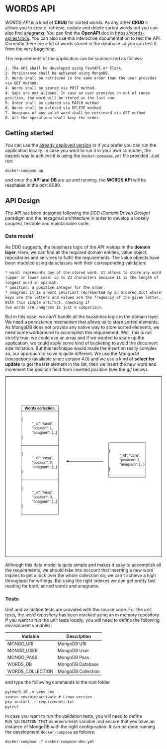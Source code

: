 # WORDS API

*WORDS API* is a kind of **CRUD** for sorted words. As any other **CRUD** it allows you to create, retrieve, update and delete sorted words but you can also
find [anagrams](https://en.wikipedia.org/wiki/Anagram). You can find the **OpenAPI** doc in https://words-api.es/docs. You can also use this interactive documentation to test the API. Currently there are 
a lot of words stored in the database so you can test it from the very beggining. 

The requirements of the application can be summarized as follows:

    1. The API shall be developed using FastAPI or Flask.
    2. Persistance shall be achieved using MongoDB.
    3. Words shall be retrieved in the same order than the user provides via GET method.
    4. Words shall be stored via POST method. 
    4. Gaps are not allowed. In case an user provides an out of range position, the word will be stored as the last one.
    5. Order shall be updated via PATCH method
    6. Words shall be deleted via DELETE method
    7. Anagrams of any valid word shall be retrieved via GET method
    8. All the operations shall keep the order.

## Getting started

You can use the [already deployed version]( https://words-api.es/docs) or if you prefer you can run the application locally. In case you want to run it in your own computer, the easiest way to achieve it is using the `docker-compose.yml` file provided. Just run:
```shel
docker-compose up
```
and once the **API and DB** are up and running, the **WORDS API** will be reachable in the port 8080.

## API Design

The API has been designed following the *DDD (Domain Driven Design)* paradigm and the hexagonal architecture in order to develop a loosely coupled, testable and maintainable code.

### Data model

As DDD suggests, the bussiness logic of the API resides in the **domain layer**. Here, we can find all the required domain entities, value object, repositories and services to fulfill the requirements. 
The value objects have been modeled using dataclasses with their corresponding validation:

    * word: represents any of the stored word. It allows to store any word (upper or lower case) up to 23 characters because it is the length of longest word in spanish.
    * position: a positive integer for the order.
    * anagram: It is a word invariant represented by an ordered dict where keys are the letters and values are the frequency of the given letter. With this simple artifact, checking if 
    two words are anagrams is just a comparison.

But in this case, we can't handle all the bussiness logic in the domain layer. We need a persistance mechanism that allows us to store sorted elements. As MongoDB does not provide any native way to store sorted elements,
we need some workaround to accomplish this requirement. Well, this is not strictly true, we could use an array and if we wanted to scale up the application, we could apply some kind of bucketing to avoid the document 
size limitation. But this technique would made the insertion really complex so, our approach to solve is quite different. We use the *MongoDB transactions* (available since version 4.0) and we use a kind of 
**select for update** to get the last element in the list, then we insert the new word and increment the position field from inserted position (see the *gif* below).  

![Word insertion](./words.gif)

Although this data model is quite simple and makes it easy to accomplish all the requirements, we should take into account that inserting a new word implies to get a lock over the whole collection so, we can't achieve a high throughput for writings. But using the right indexes we can get pretty fast reading for both, sorted words and anagrams.

### Tests

Unit and validation tests are provided with the source code. For the unit tests, the *word repository* has been *mocked* using an in memory repository. If you want to run the unit tests locally, you will need to define the following environment variables:

| Variable              | Description           |     
|---                    |---                    |
| MONGO_URI             | MongoDB URI           |
| MONGO_USER            | MongoDB User          |
| MONGO_PASS            | MongoDB Pass          |
| WORDS_DB              | MongoDB Database      |
| WORDS_COLLECTION      | MongoDB Collection    |

and type the following commands in the root folder
```
python3.10 -m venv env
source env/bin/activate # Linux version
pip install -r requirements.txt
pytest
```
In case you want to run the validation tests, you will need to define `RUN_VALIDATION_TEST` as enviroment variable and ensure that you have an instance of MongoDB with the right configuration. It can be done running the 
development `docker-compose` as follows:
```
docker-compose -f docker-compose-dev.yml
```
